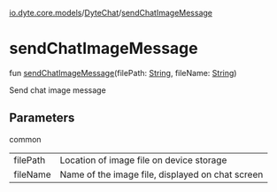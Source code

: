 [io.dyte.core.models](../index.md)/[DyteChat](index.md)/[sendChatImageMessage](send-chat-image-message.md)

# sendChatImageMessage


fun [sendChatImageMessage](send-chat-image-message.md)(filePath: [String](https://kotlinlang.org/api/latest/jvm/stdlib/kotlin/-string/index.html), fileName: [String](https://kotlinlang.org/api/latest/jvm/stdlib/kotlin/-string/index.html))

Send chat image message

## Parameters

common

| | |
|---|---|
| filePath | Location of image file on device storage |
| fileName | Name of the image file, displayed on chat screen |
